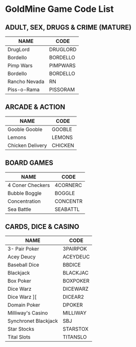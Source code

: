 # GoldMine Game Code List

## ADULT, SEX, DRUGS & CRIME (MATURE)

| NAME | CODE |
|-|-|
| DrugLord | DRUGLORD |
| Bordello | BORDELLO |
| Pimp Wars | PIMPWARS |
| Bordello | BORDELLO |
| Rancho Nevada | RN |
| Piss-o-Rama | PISSORAM |


## ARCADE & ACTION

| NAME | CODE |
|-|-|
| Gooble Gooble | GOOBLE |
| Lemons | LEMONS |
| Chicken Delivery | CHICKEN |

## BOARD GAMES


| NAME | CODE |
| --- | --- |
| 4 Coner Checkers| 4CORNERC |
| Bubble Boggle | BOGGLE |
| Concentration | CONCENTR |
| Sea Battle | SEABATTL |

## CARDS, DICE & CASINO


| NAME | CODE |
| --- | --- |
| 3- Pair Poker| 3PAIRPOK |
| Acey Deucy | ACEYDEUC |
| Baseball Dice | BBDICE |
| Blackjack | BLACKJAC | 
| Box Poker| BOXPOKER |
| Dice Warz | DICEWARZ |
| Dice Warz \]\[ | DICEAR2 |
| Domain Poker | DPOKER |
| Milliway's Casino | MILLIWAY |
| Synchronet Blackjack | SBJ |
| Star Stocks | STARSTOX |
| Tital Slots | TITANSLO |





